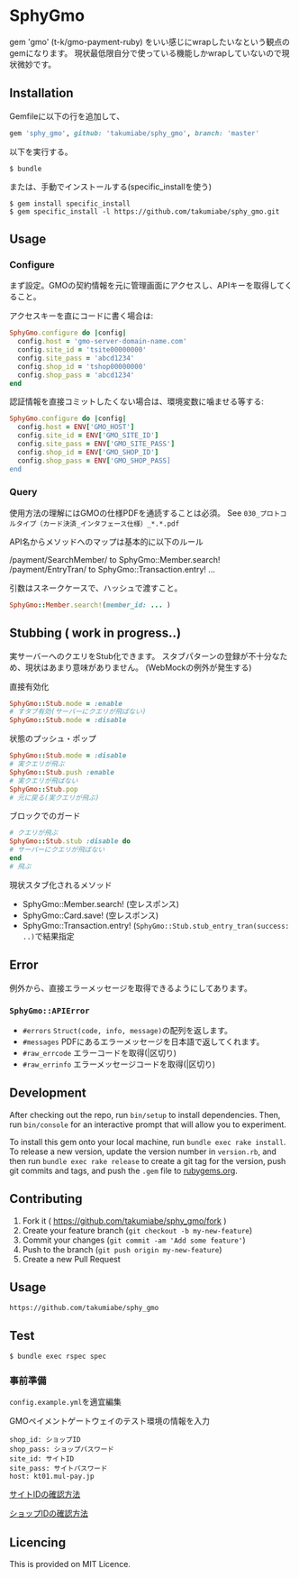 # SphyGmo

gem 'gmo' (t-k/gmo-payment-ruby) をいい感じにwrapしたいなという観点のgemになります。
現状最低限自分で使っている機能しかwrapしていないので現状微妙です。

## Installation

Gemfileに以下の行を追加して、

```ruby
gem 'sphy_gmo', github: 'takumiabe/sphy_gmo', branch: 'master'
```

以下を実行する。

    $ bundle

または、手動でインストールする(specific_installを使う)

    $ gem install specific_install
    $ gem specific_install -l https://github.com/takumiabe/sphy_gmo.git

## Usage

### Configure

まず設定。GMOの契約情報を元に管理画面にアクセスし、APIキーを取得してくること。

アクセスキーを直にコードに書く場合は:

```ruby
SphyGmo.configure do |config|
  config.host = 'gmo-server-domain-name.com'
  config.site_id = 'tsite00000000'
  config.site_pass = 'abcd1234'
  config.shop_id = 'tshop00000000'
  config.shop_pass = 'abcd1234'
end
```

認証情報を直接コミットしたくない場合は、環境変数に噛ませる等する:

```ruby
SphyGmo.configure do |config|
  config.host = ENV['GMO_HOST']
  config.site_id = ENV['GMO_SITE_ID']
  config.site_pass = ENV['GMO_SITE_PASS']
  config.shop_id = ENV['GMO_SHOP_ID']
  config.shop_pass = ENV['GMO_SHOP_PASS]
end
```

### Query

使用方法の理解にはGMOの仕様PDFを通読することは必須。
See `030_プロトコルタイプ（カード決済_インタフェース仕様）_*.*.pdf`

API名からメソッドへのマップは基本的に以下のルール

  /payment/SearchMember/ to SphyGmo::Member.search!
  /payment/EntryTran/ to SphyGmo::Transaction.entry!
  ...

引数はスネークケースで、ハッシュで渡すこと。
```ruby
SphyGmo::Member.search!(member_id: ... )
```

## Stubbing ( work in progress..)

実サーバーへのクエリをStub化できます。
スタブパターンの登録が不十分なため、現状はあまり意味がありません。
(WebMockの例外が発生する)

直接有効化
```ruby
SphyGmo::Stub.mode = :enable
# すタブ有効(サーバーにクエリが飛ばない)
SphyGmo::Stub.mode = :disable
```

状態のプッシュ・ポップ
```ruby
SphyGmo::Stub.mode = :disable
# 実クエリが飛ぶ
SphyGmo::Stub.push :enable
# 実クエリが飛ばない
SphyGmo::Stub.pop
# 元に戻る(実クエリが飛ぶ)
```

ブロックでのガード
```ruby
# クエリが飛ぶ
SphyGmo::Stub.stub :disable do
# サーバーにクエリが飛ばない
end
# 飛ぶ
```

現状スタブ化されるメソッド
* SphyGmo::Member.search! (空レスポンス)
* SphyGmo::Card.save! (空レスポンス)
* SphyGmo::Transaction.entry! (`SphyGmo::Stub.stub_entry_tran(success: ..)`で結果指定

## Error

例外から、直接エラーメッセージを取得できるようにしてあります。

### `SphyGmo::APIError`
* `#errors` `Struct(code, info, message)`の配列を返します。
* `#messages` PDFにあるエラーメッセージを日本語で返してくれます。
* `#raw_errcode` エラーコードを取得(|区切り)
* `#raw_errinfo` エラーメッセージコードを取得(|区切り)


## Development

After checking out the repo, run `bin/setup` to install dependencies. Then, run `bin/console` for an interactive prompt that will allow you to experiment.

To install this gem onto your local machine, run `bundle exec rake install`. To release a new version, update the version number in `version.rb`, and then run `bundle exec rake release` to create a git tag for the version, push git commits and tags, and push the `.gem` file to [rubygems.org](https://rubygems.org).

## Contributing

1. Fork it ( https://github.com/takumiabe/sphy_gmo/fork )
2. Create your feature branch (`git checkout -b my-new-feature`)
3. Commit your changes (`git commit -am 'Add some feature'`)
4. Push to the branch (`git push origin my-new-feature`)
5. Create a new Pull Request

## Usage
`https://github.com/takumiabe/sphy_gmo`

## Test

`$ bundle exec rspec spec`

### 事前準備

`config.example.yml`を適宜編集

GMOペイメントゲートウェイのテスト環境の情報を入力

```
shop_id: ショップID
shop_pass: ショップパスワード
site_id: サイトID
site_pass: サイトパスワード
host: kt01.mul-pay.jp
```

[サイトIDの確認方法](https://github.com/organicstyle/sphy_gmo/pull/2#issuecomment-357898305)

[ショップIDの確認方法](https://github.com/organicstyle/sphy_gmo/pull/2#issuecomment-357898996)


## Licencing

This is provided on MIT Licence.
